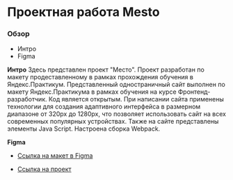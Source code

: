 # Проектная работа Mesto

### Обзор

- Интро
- Figma

**Интро**
Здесь представлен проект "Место". Проект разработан по макету продеставленному в рамках прохождения обучения в Яндекс.Практикум.
Представленный одностраничный сайт выполнен по макету Яндекс.Практикума в рамках обучения на курсе Фронтенд-разработчик. Код является открытым. При написании сайта применены технологии для создания адаптивного интерфейса в размерном диапазоне от 320px до 1280px, что позволяет использовать сайт на всех современных популярных устройствах. Также на сайте представлены элементы Java Script. Настроена сборка Webpack.

**Figma**

- [Ссылка на макет в Figma](https://www.figma.com/file/5S2WSbEFL6awjVWJ0NWL8Q/Sprint-3_-Russia-_-desktop-mobile?node-id=28503%3A0)

- [Ссылка на проект](https://github.com/Polinaabb/mesto-project-ff.git)
